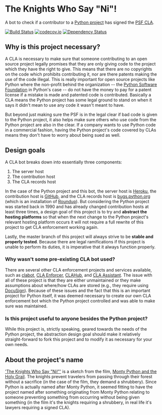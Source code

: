 # The Knights Who Say "Ni"!
A bot to check if a contributor to a
[Python project](https://github.com/python) has signed the
[PSF CLA](https://www.python.org/psf/contrib/contrib-form/).

[![Build Status](https://travis-ci.org/python/the-knights-who-say-ni.svg?branch=master)](https://travis-ci.org/python/the-knights-who-say-ni)
[![codecov.io](https://codecov.io/github/python/the-knights-who-say-ni/coverage.svg?branch=master)](https://codecov.io/github/python/the-knights-who-say-ni?branch=master)
[![Dependency Status](https://dependencyci.com/github/python/the-knights-who-say-ni/badge)](https://dependencyci.com/github/python/the-knights-who-say-ni)

## Why is this project necessary?
A CLA is necessary to make sure that someone contributing to an
open source project legally promises that they are only giving code
to the project which they have the right to give. This means that there
are no copyrights on the code which prohibits contributing it, nor are
there patents making the use of the code illegal. This is really
important for open source projects like Python where the non-profit
behind the organization -- the
[Python Software Foundation](https://www.python.org/psf-landing/) in
Python's case -- do not have the money to pay for a patent license if a
mistake is made and patented code is contributed. Basically a CLA
means the Python project has some legal ground to stand on when it says
it didn't mean to use any code it wasn't meant to have.

But beyond just making sure the PSF is in the legal clear if bad code
is given to the Python project, it also helps make sure others who
use code from the Python project are also in the clear. If a company
wants to use Python code in a commercial fashion, having the Python
project's code covered by CLAs means they don't have to worry about
being sued as well.

## Design goals
A CLA bot breaks down into essentially three components:

1. The server host
2. The contribution host
3. The CLA records host

In the case of the Python project and this bot, the server host is
[Heroku](https://www.heroku.com/), the contribution host is
[GitHub](https://github.com), and the CLA records host is
[bugs.python.org](http://bugs.python.org/) (which is an installation
of [Roundup](http://roundup.sourceforge.net/)). But considering the
Python project was started back in 1990 and has already changed
contribution hosts at least three times, a design goal of this
project is to try and
**abstract the hosting platforms** so that when the next change to
the Python project's relevant hosting platform occurs it will not
require a full rewrite of this project to get CLA enforcement
working again.

Lastly, the master branch of this project will always strive to be
**stable and properly tested**. Because there are legal
ramifications if this project is unable to perform its duties, it is
imperative that it always function properly.

### Why wasn't some pre-existing CLA bot used?
There are several other CLA enforcement projects and services
available, such as [clabot](https://github.com/clabot/clabot),
[CLA Enforcer](https://github.com/datastax/cla-enforcer),
[CLAHub](https://github.com/clahub/clahub), and
[CLA Assistant](https://cla-assistant.io/). The issue with all of
these project is that they are either unmaintained or they make
assumptions about where/how CLAs are stored (e.g., they require
using [DocuSign](https://www.docusign.ca/)). Because of these issues
and the fact that this is an important project for Python itself, it
was deemed necessary to create our own CLA enforcement bot which the
Python project controlled and was able to make sure was maintained.

### Is this project useful to anyone besides the Python project?
While this project is, strictly speaking, geared towards the needs of
the Python project, the abstraction design goal should make it
relatively straight-forward to fork this project and to modify it as
necessary for your own needs.

## About the project's name
['The Knights Who Say "Ni!"'](https://www.youtube.com/watch?v=zIV4poUZAQo)
is a sketch from the film,
[Monty Python and the Holy Grail](https://en.wikipedia.org/wiki/Monty_Python_and_the_Holy_Grail).
The knights prevent travelers from passing through their forest
without a sacrifice (in the case of the film, they demand a
shrubbery). Since Python is actually named after Monty Python, it
seemed fitting to have the project named after something originating
from Monty Python relating to someone preventing something from
occurring without being given something (in the film it's the knights
requiring a shrubbery, in real life it's lawyers requiring a signed
CLA).
